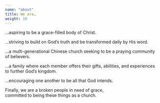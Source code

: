 ```yaml
---
name: "about"
title: We are…
weight: 10
---
```


<div class="row">
  <div class="col-xs-11 col-xs-offset-1 col-sm-9 col-md-8 col-lg-9 col-lg-offset-1">
    <div class="lw14-landing-about-list">
      <p class="lw14-landing-about-list-item">
        …aspiring to be a grace-filled body of Christ.
      </p>
      <p class="lw14-landing-about-list-item">
        …striving to build on God’s truth and be transformed daily by His word.
      </p>
      <p class="lw14-landing-about-list-item">
        …a multi-generational Chinese church seeking to be a praying community of believers.
      </p>
      <p class="lw14-landing-about-list-item">
        …a family where each member offers their gifts, abilities, and experiences to further God’s kingdom.
      </p>
      <p class="lw14-landing-about-list-item">
        …encouraging one another to be all that God intends.
      </p>
    </div>
  </div>
</div>

<div class="row">
  <div class="col-xs-12 col-sm-11 col-sm-offset-1 col-md-10 col-lg-9 col-lg-offset-1">
    <div class="lw14-landing-about-closing">
      <p class="lw14-landing-about-closing-text">
        Finally, we are a broken people in need of grace,
        <br class="show-for-small-up"> committed to being these things as a church.
      </p>
    </div>
  </div>
</div>
